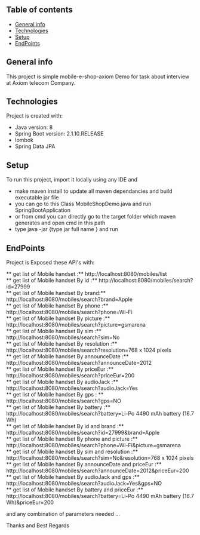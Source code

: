 ## Table of contents
* [General info](#general-info)
* [Technologies](#technologies)
* [Setup](#setup)
* [EndPoints](#EndPoints)

## General info
This project is simple mobile-e-shop-axiom Demo for task about interview at Axiom telecom Company.

## Technologies
Project is created with:
* Java version: 8
* Spring Boot version: 2.1.10.RELEASE
* lombok
* Spring Data JPA
	
## Setup
To run this project, import it locally using any IDE and 

* make maven install to update all maven dependancies and build executable jar file 
* you can go to this Class  MobileShopDemo.java and run SpringBootApplication 
*  or from cmd you can directly go to the target folder which maven generates and open cmd in this path 
* type java -jar {type jar full name } and run 

## EndPoints
Project is Exposed these API's with:

** get list of Mobile handset :**  http://localhost:8080/mobiles/list <br />
** get list of Mobile handset By id :**  http://localhost:8080/mobiles/search?id=27999 <br />
** get list of Mobile handset By brand:**  http://localhost:8080/mobiles/search?brand=Apple <br />
** get list of Mobile handset By phone :**  http://localhost:8080/mobiles/search?phone=Wi-Fi <br />
** get list of Mobile handset By picture :**  http://localhost:8080/mobiles/search?picture=gsmarena <br />
** get list of Mobile handset By sim :**  http://localhost:8080/mobiles/search?sim=No <br />
** get list of Mobile handset By resolution :**  http://localhost:8080/mobiles/search?resolution=768 x 1024 pixels <br />
** get list of Mobile handset By announceDate :**  http://localhost:8080/mobiles/search?announceDate=2012 <br />
** get list of Mobile handset By priceEur :**  http://localhost:8080/mobiles/search?priceEur=200 <br />
** get list of Mobile handset By audioJack :**  http://localhost:8080/mobiles/search?audioJack=Yes <br />
** get list of Mobile handset By gps : ** http://localhost:8080/mobiles/search?gps=NO <br />
** get list of Mobile handset By battery :**  http://localhost:8080/mobiles/search?battery=Li-Po 4490 mAh battery (16.7 Wh) <br />
** get list of Mobile handset By id and brand :**  http://localhost:8080/mobiles/search?id=27999&brand=Apple <br />
** get list of Mobile handset By phone and picture :**  http://localhost:8080/mobiles/search?phone=Wi-Fi&picture=gsmarena <br />
** get list of Mobile handset By sim and resolution :**  http://localhost:8080/mobiles/search?sim=No&resolution=768 x 1024 pixels <br />
** get list of Mobile handset By announceDate and priceEur :**  http://localhost:8080/mobiles/search?announceDate=2012&priceEur=200 <br />
** get list of Mobile handset By audioJack and gps :**  http://localhost:8080/mobiles/search?audioJack=Yes&gps=NO  <br />
** get list of Mobile handset By battery and priceEur :**  http://localhost:8080/mobiles/search?battery=Li-Po 4490 mAh battery (16.7 Wh)&priceEur=200  <br />


and any combination of parameters needed ... 


Thanks and Best Regards